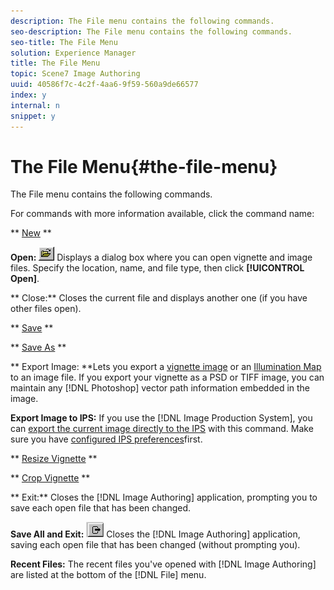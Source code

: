 ```yaml
---
description: The File menu contains the following commands.
seo-description: The File menu contains the following commands.
seo-title: The File Menu
solution: Experience Manager
title: The File Menu
topic: Scene7 Image Authoring
uuid: 40586f7c-4c2f-4aa6-9f59-560a9de66577
index: y
internal: n
snippet: y
---
```


# The File Menu{#the-file-menu}

The File menu contains the following commands.

For commands with more information available, click the command name:

** [New](../../c-vat-gs/t-vat-create-vign.md#task-a51b7fb4cce14ea88279116b24cc98b4) **

**Open:** ![](assets/open.png) Displays a dialog box where you can open vignette and image files. Specify the location, name, and file type, then click **[!UICONTROL Open]**.

** Close:** Closes the current file and displays another one (if you have other files open).

** [Save](../../c-vat-gs/c-vat-save-work.md#concept-53c6bb778cb949b082477c42839a60f2) **

** [Save As](../../c-vat-gs/c-vat-save-work.md#concept-53c6bb778cb949b082477c42839a60f2) **

** Export Image: **Lets you export a [vignette image](../../c-vat-vign-img-rend/t-vat-exp-vign-img-file.md#task-18c83bf6c1ff4c879fc87939835c3e44) or an [Illumination Map](../../c-vat-work-illum-pg/c-vat-work-illum-maps/t-vat-exp-illum-map.md#task-dec26d6604804a74b863578b42360f99) to an image file. If you export your vignette as a PSD or TIFF image, you can maintain any [!DNL Photoshop] vector path information embedded in the image.

**Export Image to IPS:** If you use the [!DNL Image Production System], you can [export the current image directly to the IPS](../../c-vat-vign-img-rend/t-vat-exp-ips.md#task-a3367d2830a544e99bca84633b7fee7d) with this command. Make sure you have [configured IPS preferences](../../c-vat-img-auth-opt/t-vat-config-ips-settings.md#task-a58a6c7d64a3442c9c7e4f62ef99f9a8)first.

** [Resize Vignette](../../c-vat-gs/t-vat-change-vign-size.md#task-b15e609cb728471da84df99c9878f80b) **

** [Crop Vignette](../../c-vat-gs/t-vat-crop-vign.md#task-5cc9325e3592489d83109e0cec744bac) **

** Exit:** Closes the [!DNL Image Authoring] application, prompting you to save each open file that has been changed.

**Save All and Exit:** ![](assets/exit.png) Closes the [!DNL Image Authoring] application, saving each open file that has been changed (without prompting you).

**Recent Files:** The recent files you've opened with [!DNL Image Authoring] are listed at the bottom of the [!DNL File] menu. 
